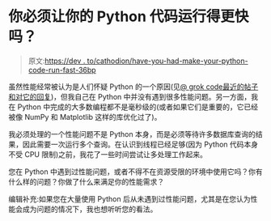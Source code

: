 # 你必须让你的 Python 代码运行得更快吗？

> 原文:[https://dev . to/cathodion/have-you-had-make-your-python-code-run-fast-36bp](https://dev.to/cathodion/have-you-had-to-make-your-python-code-run-fast-36bp)

虽然性能经常被认为是人们怀疑 Python 的一个原因(见[@ grok code](https://dev.to/grokcode)[最近的帖子和对它的回复](https://dev.to/grokcode/99-problems-but-python-aint-one-1gj4))，但我自己在 Python 中并没有遇到很多性能问题。另一方面，我在 Python 中完成的大多数编程都不是毫秒级的(或者如果它们是重要的，它已经被像 NumPy 和 Matplotlib 这样的库优化过了)。

我必须处理的一个性能问题不是 Python 本身，而是必须等待许多数据库查询的结果，因此需要一次运行多个查询。在认识到线程已经足够(因为 Python 代码本身不受 CPU 限制)之前，我花了一些时间尝试让多处理工作起来。

您在 Python 中遇到过性能问题，或者不得不在资源受限的环境中使用它吗？你有什么样的问题？你做了什么来满足你的性能需求？

编辑补充:如果您在大量使用 Python 后从未遇到过性能问题，尤其是在您认为性能会成为问题的情况下，我也想听听您的看法。